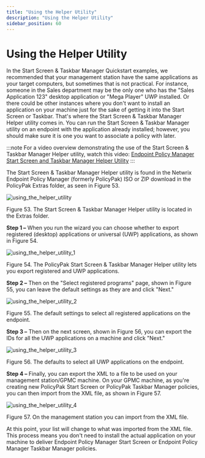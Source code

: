 ```yaml
---
title: "Using the Helper Utility"
description: "Using the Helper Utility"
sidebar_position: 60
---
```


# Using the Helper Utility

In the Start Screen & Taskbar Manager Quickstart examples, we recommended that your management
station have the same applications as your target computers, but sometimes that is not practical.
For instance, someone in the Sales department may be the only one who has the "Sales Application
123" desktop application or "Mega Player" UWP installed. Or there could be other instances where you
don't want to install an application on your machine just for the sake of getting it into the Start
Screen or Taskbar. That's where the Start Screen & Taskbar Manager Helper utility comes in. You can
run the Start Screen & Taskbar Manager utility on an endpoint with the application already
installed; however, you should make sure it is one you want to associate a policy with later.

:::note
For a video overview demonstrating the use of the Start Screen & Taskbar Manager Helper
utility, watch this video:
[Endpoint Policy Manager Start Screen and Taskbar Manager Helper Utility](/docs/endpointpolicymanager/components/startscreenandtaskbar/videos/gettingstarted/helperutility.md)
:::


The Start Screen & Taskbar Manager Helper utility is found in the Netwrix Endpoint Policy Manager
(formerly PolicyPak) ISO or ZIP download in the PolicyPak Extras folder, as seen in Figure 53.

![using_the_helper_utility](/images/endpointpolicymanager/startscreentaskbar/using_the_helper_utility.webp)

Figure 53. The Start Screen & Taskbar Manager Helper utility is located in the Extras folder.

**Step 1 –** When you run the wizard you can choose whether to export registered (desktop)
applications or universal (UWP) applications, as shown in Figure 54.

![using_the_helper_utility_1](/images/endpointpolicymanager/startscreentaskbar/using_the_helper_utility_1.webp)

Figure 54. The PolicyPak Start Screen & Taskbar Manager Helper utility lets you export registered
and UWP applications.

**Step 2 –** Then on the "Select registered programs" page, shown in Figure 55, you can leave the
default settings as they are and click "Next."

![using_the_helper_utility_2](/images/endpointpolicymanager/startscreentaskbar/using_the_helper_utility_2.webp)

Figure 55. The default settings to select all registered applications on the endpoint.

**Step 3 –** Then on the next screen, shown in Figure 56, you can export the IDs for all the UWP
applications on a machine and click "Next."

![using_the_helper_utility_3](/images/endpointpolicymanager/startscreentaskbar/using_the_helper_utility_3.webp)

Figure 56. The defaults to select all UWP applications on the endpoint.

**Step 4 –** Finally, you can export the XML to a file to be used on your management station/GPMC
machine. On your GPMC machine, as you're creating new PolicyPak Start Screen or PolicyPak Taskbar
Manager policies, you can then import from the XML file, as shown in Figure 57.

![using_the_helper_utility_4](/images/endpointpolicymanager/startscreentaskbar/using_the_helper_utility_4.webp)

Figure 57. On the management station you can import from the XML file.

At this point, your list will change to what was imported from the XML file. This process means you
don't need to install the actual application on your machine to deliver Endpoint Policy Manager
Start Screen or Endpoint Policy Manager Taskbar Manager policies.
